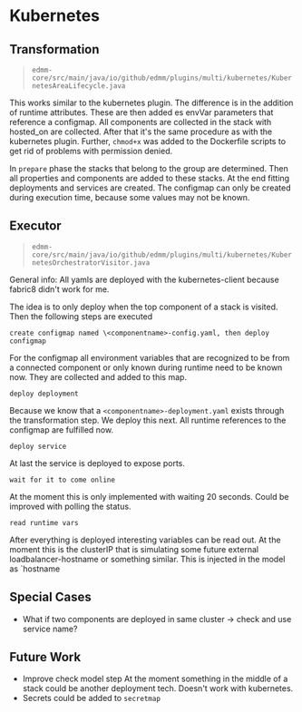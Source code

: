 # Kubernetes



## Transformation

> `edmm-core/src/main/java/io/github/edmm/plugins/multi/kubernetes/KubernetesAreaLifecycle.java`

This works similar to the kubernetes plugin.
The difference is in the addition of runtime attributes.
These are then added es envVar parameters that reference a configmap.
All components are collected in the stack with hosted_on are collected.
After that it's the same procedure as with the kubernetes plugin.
Further, `chmod+x` was added to the Dockerfile scripts to get rid of problems with permission denied.
     
In `prepare` phase the stacks that belong to the group are determined.
Then all properties and components are added to these stacks. At the end fitting deployments and services are created.
The configmap can only be created during execution time, because some values may not be known.

## Executor

> `edmm-core/src/main/java/io/github/edmm/plugins/multi/kubernetes/KubernetesOrchestratorVisitor.java`

General info: All yamls are deployed with the kubernetes-client because fabric8 didn't work for me.

The idea is to only deploy when the top component of a stack is visited.
Then the following steps are executed

`create configmap named \<componentname>-config.yaml, then deploy configmap`

For the configmap all environment variables that are recognized to be from a connected component or only known during runtime
need to be known now.
They are collected and added to this map.

`deploy deployment`

Because we know that a `<componentname>-deployment.yaml` exists through the transformation step.
We deploy this next.
All runtime references to the configmap are fulfilled now.

`deploy service`

At last the service is deployed to expose ports.

`wait for it to come online`

At the moment this is only implemented with waiting 20 seconds. Could be improved with polling the status.

`read runtime vars`

After everything is deployed interesting variables can be read out. At the moment this is the clusterIP that is 
simulating some future external loadbalancer-hostname or something similar. This is injected in the model as `hostname

## Special Cases

- What if two components are deployed in same cluster -> check and use service name?
  

## Future Work

- Improve check model step
  At the moment something in the middle of a stack could be another deployment tech. Doesn't work with kubernetes.
- Secrets could be added to `secretmap`
